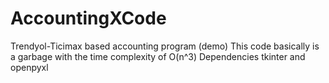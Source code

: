 # AccountingXCode
 Trendyol-Ticimax based accounting program (demo)
This code basically is a garbage with the time complexity of O(n^3)
Dependencies tkinter and openpyxl
